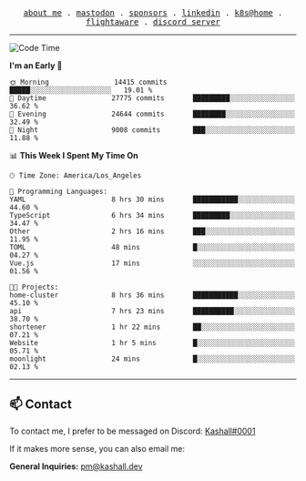 <p align="center">
  <samp>
    <a href="https://jordanjones.org/">about me</a> .
    <a rel="me" href="https://mastodon.social/@kashall">mastodon</a> .
    <a href="https://github.com/sponsors/kashalls">sponsors</a> .
    <a href="https://linkedin.com/in/jordpjones">linkedin</a> .
    <a href="https://github.com/kashalls/home-cluster">k8s@home</a> .
    <a href="https://flightaware.com/adsb/stats/user/kashalls">flightaware</a> .
    <a href="https://discord.gg/V2WrCfqba9">discord server</a>
  </samp>
</p>

---

<!--START_SECTION:waka-->
![Code Time](http://img.shields.io/badge/Code%20Time-1%2C632%20hrs%2036%20mins-blue)

**I'm an Early 🐤** 

```text
🌞 Morning                14415 commits       █████░░░░░░░░░░░░░░░░░░░░   19.01 % 
🌆 Daytime                27775 commits       █████████░░░░░░░░░░░░░░░░   36.62 % 
🌃 Evening                24644 commits       ████████░░░░░░░░░░░░░░░░░   32.49 % 
🌙 Night                  9008 commits        ███░░░░░░░░░░░░░░░░░░░░░░   11.88 % 
```


📊 **This Week I Spent My Time On** 

```text
🕑︎ Time Zone: America/Los_Angeles

💬 Programming Languages: 
YAML                     8 hrs 30 mins       ███████████░░░░░░░░░░░░░░   44.60 % 
TypeScript               6 hrs 34 mins       █████████░░░░░░░░░░░░░░░░   34.47 % 
Other                    2 hrs 16 mins       ███░░░░░░░░░░░░░░░░░░░░░░   11.95 % 
TOML                     48 mins             █░░░░░░░░░░░░░░░░░░░░░░░░   04.27 % 
Vue.js                   17 mins             ░░░░░░░░░░░░░░░░░░░░░░░░░   01.56 % 

🐱‍💻 Projects: 
home-cluster             8 hrs 36 mins       ███████████░░░░░░░░░░░░░░   45.10 % 
api                      7 hrs 23 mins       ██████████░░░░░░░░░░░░░░░   38.70 % 
shortener                1 hr 22 mins        ██░░░░░░░░░░░░░░░░░░░░░░░   07.21 % 
Website                  1 hr 5 mins         █░░░░░░░░░░░░░░░░░░░░░░░░   05.71 % 
moonlight                24 mins             █░░░░░░░░░░░░░░░░░░░░░░░░   02.13 % 
```


<!--END_SECTION:waka-->

---

## 📫 Contact

To contact me, I prefer to be messaged on Discord:  [Kashall#0001](https://discord.com/users/201077739589992448)

If it makes more sense, you can also email me:

**General Inquiries:** pm@kashall.dev  
